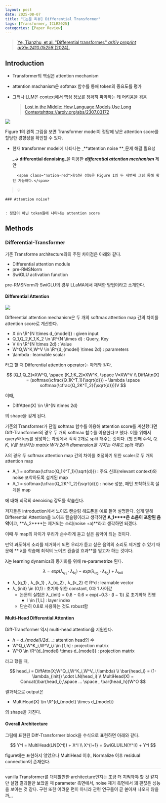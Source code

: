```yaml
---
layout: post
date: 2025-08-07
title: "[논문 리뷰] Differential Transformer"
tags: [Transformer, ICLR2025]
categories: [Paper Review]
---
```


> [Ye, Tianzhu, et al. "Differential transformer." ](https://arxiv.org/abs/2410.05258)[_arXiv preprint arXiv:2410.05258_](https://arxiv.org/abs/2410.05258)[ (2024).](https://arxiv.org/abs/2410.05258)



## Introduction

- Transformer의 핵심은 attention mechanism
- attention machanism은 softmax 함수를 통해 token의 중요도를 평가
- 그러나 LLM은 context에서 핵심 정보를 정확히 파악하는 데 어려움을 겪음

	> [Lost in the Middle: How Language Models Use Long Contextshttps://arxiv.org/abs/2307.03172](https://arxiv.org/abs/2307.03172)


![](https://prod-files-secure.s3.us-west-2.amazonaws.com/542b861c-36a8-4051-84e5-8804b6728dba/9083ea56-691a-4752-ae26-47f403431ac8/image.png?X-Amz-Algorithm=AWS4-HMAC-SHA256&X-Amz-Content-Sha256=UNSIGNED-PAYLOAD&X-Amz-Credential=ASIAZI2LB466UYP5OY4H%2F20250818%2Fus-west-2%2Fs3%2Faws4_request&X-Amz-Date=20250818T121637Z&X-Amz-Expires=3600&X-Amz-Security-Token=IQoJb3JpZ2luX2VjEFwaCXVzLXdlc3QtMiJHMEUCIEnvpM8iSrUR%2FU9ylhh%2FV2Sg5s8YHR8dgh6XiFSzR08zAiEA%2BG%2FoOKbP7tGKqgvwDkVptKpa46E%2FIIEqAMG7lJbVTyUqiAQIpf%2F%2F%2F%2F%2F%2F%2F%2F%2F%2FARAAGgw2Mzc0MjMxODM4MDUiDESjwgm8EewIxIF4FCrcA7WYx3rxyoy95QIbJCGOa8DHpIMBS1zd6P25pjNevxDxf3aQ0oYFdlsh6HI9CnuakkpAQiisJQj4cgQ8jafZoKkhU%2F%2FldC3nqDApaPfJW855kELPHXi2urZMHuWU6K4tYYMw1pt4IRsVlN%2FRFVilwYEtEhKBdGu7RZruvUcuibNdajNa4wrzIKgXWTqyOkkX5vWR4iC2a21%2FvDvyNzFs6jAVryobToo0TPwBs8kTtaIizB4Ec%2F3ayuAr6yYSN97wolsLtX8WFqDSSFe9B2VBZ6lsv9oJx2YMg59beHHb5bjre1YVUomvAc2QslFp1GMBGgbTFNrYftWgvUhTrAMyzkycDXk4vGGSwSPHH8N%2B%2BZe2cwufycCKTEZkPlO362TAa42usJpRpKQBhYlf4gLH60pixTj4z2X9p1%2BJumYbNB%2FCBeheu0C7jagHvAJVA54IlnANc1HvN2dntxW5gyMonj66TAlzK2FzPl91FeS1kOhLKDDj7r8kcMF4I9eppUik6%2BNvkxiUnpB6DcKXSLlYIrNKnbPPEzSmPJenGjKi42KauNbNNDJ7Vs5H%2FcUtm3u4g8m9y%2F%2F0%2FtsxnbpY5xSlpZ0n7q8durTSK6URkLVvUORnz%2BQXKN658HrYHgCdMKixjMUGOqUBO9%2FyFpTAptfdFAMtjEC4V4%2FzuxO7Gtn1xe6P1qCT5vBYZyX4vRgroJ46NSoDEfTxGhSZH662dQmAMh97FsVrN0eWYZUJMymAWpdE5Zv1GA9ibzb5ZPr%2FAYyHk1%2B2P7BmiqY2T6PCQbZ1E7Ou7vAh2o%2FgLB3vywePR4F8fIu%2BTev50vdVjChKkEKqc7e18YLFJg5O3O9xOJrHlLvm5gP6jtErJVI8&X-Amz-Signature=4d7b8aa0d06a9cd388e8d34302625da2a3dde2a730bb88d75782db606bece25c&X-Amz-SignedHeaders=host&x-amz-checksum-mode=ENABLED&x-id=GetObject)


Figure 1의 왼쪽 그림을 보면 Transformer model이 정답에 낮은 attention score를 할당한 경향성을 확인할 수 있다.

- 현재 transformer model에 나타나는 _**attention noise **_문제 해결 필요성

	_**→ differential denoising**_을 이용한 _**differential attention mechanism**_ 제안


		<span class="notion-red">향상된 성능은 Figure 1의 두 세번째 그림 통해 확인 가능하다.</span>


> 💡 


	### Attention noise?


	: 정답이 아닌 token들에 나타나는 attention score



## Methods



### Differential-Transformer


기존 Transforme architecture와의 주된 차이점은 아래와 같다.

- Differential attention module
- pre-RMSNorm
- SwiGLU activation function

pre-RMSNorm과 SwiGLU의 경우 LLaMA에서 채택한 방법이라고 소개한다.



#### Differential Attention


![](https://prod-files-secure.s3.us-west-2.amazonaws.com/542b861c-36a8-4051-84e5-8804b6728dba/116d70b2-1963-4810-9167-f4c7d8a06e8f/image.png?X-Amz-Algorithm=AWS4-HMAC-SHA256&X-Amz-Content-Sha256=UNSIGNED-PAYLOAD&X-Amz-Credential=ASIAZI2LB466UYP5OY4H%2F20250818%2Fus-west-2%2Fs3%2Faws4_request&X-Amz-Date=20250818T121637Z&X-Amz-Expires=3600&X-Amz-Security-Token=IQoJb3JpZ2luX2VjEFwaCXVzLXdlc3QtMiJHMEUCIEnvpM8iSrUR%2FU9ylhh%2FV2Sg5s8YHR8dgh6XiFSzR08zAiEA%2BG%2FoOKbP7tGKqgvwDkVptKpa46E%2FIIEqAMG7lJbVTyUqiAQIpf%2F%2F%2F%2F%2F%2F%2F%2F%2F%2FARAAGgw2Mzc0MjMxODM4MDUiDESjwgm8EewIxIF4FCrcA7WYx3rxyoy95QIbJCGOa8DHpIMBS1zd6P25pjNevxDxf3aQ0oYFdlsh6HI9CnuakkpAQiisJQj4cgQ8jafZoKkhU%2F%2FldC3nqDApaPfJW855kELPHXi2urZMHuWU6K4tYYMw1pt4IRsVlN%2FRFVilwYEtEhKBdGu7RZruvUcuibNdajNa4wrzIKgXWTqyOkkX5vWR4iC2a21%2FvDvyNzFs6jAVryobToo0TPwBs8kTtaIizB4Ec%2F3ayuAr6yYSN97wolsLtX8WFqDSSFe9B2VBZ6lsv9oJx2YMg59beHHb5bjre1YVUomvAc2QslFp1GMBGgbTFNrYftWgvUhTrAMyzkycDXk4vGGSwSPHH8N%2B%2BZe2cwufycCKTEZkPlO362TAa42usJpRpKQBhYlf4gLH60pixTj4z2X9p1%2BJumYbNB%2FCBeheu0C7jagHvAJVA54IlnANc1HvN2dntxW5gyMonj66TAlzK2FzPl91FeS1kOhLKDDj7r8kcMF4I9eppUik6%2BNvkxiUnpB6DcKXSLlYIrNKnbPPEzSmPJenGjKi42KauNbNNDJ7Vs5H%2FcUtm3u4g8m9y%2F%2F0%2FtsxnbpY5xSlpZ0n7q8durTSK6URkLVvUORnz%2BQXKN658HrYHgCdMKixjMUGOqUBO9%2FyFpTAptfdFAMtjEC4V4%2FzuxO7Gtn1xe6P1qCT5vBYZyX4vRgroJ46NSoDEfTxGhSZH662dQmAMh97FsVrN0eWYZUJMymAWpdE5Zv1GA9ibzb5ZPr%2FAYyHk1%2B2P7BmiqY2T6PCQbZ1E7Ou7vAh2o%2FgLB3vywePR4F8fIu%2BTev50vdVjChKkEKqc7e18YLFJg5O3O9xOJrHlLvm5gP6jtErJVI8&X-Amz-Signature=6d7a57e00d1f335e2c9dca9307c69707cc9310b28c2a9c0fc6e044a74be47c12&X-Amz-SignedHeaders=host&x-amz-checksum-mode=ENABLED&x-id=GetObject)


Differential attention mechanism은 두 개의 softmax attention map 간의 차이를 attention score로 계산한다.

- X \in \R^{N \times d\_{model}} : given input
- Q\_1,Q\_2,K\_1,K\_2 \in \R^{N \times d} : Query, Key
- V \in \R^{N \times 2d} : Value
- W^Q,W^K,W^V \in \R^{d\_{model} \times 2d} : parameters
- \lambda : learnable scalar

라고 할 때 Differential attention operator는 아래와 같다.


$$
[Q_1;Q_2]=XW^Q, \space [K_1;K_2]=XW^K, \space V=XW^V \\
DiffAttn(X) = (softmax(\cfrac{Q_1K^T_1}{\sqrt{d}}) - \lambda \space softmax(\cfrac{Q_2K^T_2}{\sqrt{d}}))V
$$


이때,

- DiffAtten(X) \in \R^{N \times 2d}

의 shape을 갖게 된다.


기존의 Transformer가 단일 softmax 함수를 이용해 attention score를 계산했다면 Diff-Transformer의 경우 두 개의 softmax 함수를 이용한다고 했다. 이를 위해서 query와 key를 생성하는 과정에서 각각 2개로 split 해주는 것이다. <span class="notion-red">(첫 번째 수식, </span><span class="notion-red">_Q, K, V를 생성하는 matrix W가 2d의 dismension을 가지는 이유도 split 때문_</span><span class="notion-red">)</span>


 λ의 경우 두 softmax attention map 간의 차이를 조정하기 위한 scaler로 두 개의 attention map

- A\_1 = softmax(\cfrac{Q\_1K^T\_1}{\sqrt{d}}) : 주요 신호(relevant context)와 noise 포착하도록 설계된 map
- A\_1 = softmax(\cfrac{Q\_2K^T\_2}{\sqrt{d}}) : noise 성분, 패턴 포착하도록 설계된 map 

에 대해 최적의 denoising 강도를 학습한다.


저자들은 introduction에서 노이즈 캔슬링 헤드폰을 예로 들어 설명한다. 쉽게 말해 Differential Attention을 노이즈 캔슬링이라고 생각하면 **A\_1****은 소음이 포함된 음악**이고, **A\_2****는 제거되는 소리(noise +a)**라고 생각하면 되겠다. 


이때 두 map의 차이가 우리가 순수하게 듣고 싶은 음악이 되는 것이다. 


만약 과도하게 소리를 제거하게 되면 우리가 듣고 싶은 음악의 소리도 제거할 수 있기 때문에 ** λ를 학습해 최적의 노이즈 캔슬링 효과**를 얻고자 하는 것이다.


λ는 learning dynamics와 동기화를 위해 re-parametrize 된다.


$$
\lambda = exp(\lambda_{q_1} \cdot \lambda_{k_1}) - exp(\lambda_{q_2} \cdot \lambda_{k_2}) + \lambda_{init}
$$

- λ\_{q\_1} , λ\_{k\_1} , λ\_{q\_2} , λ\_{k\_2} ∈ R^d : learnable vector
- λ\_{init} \in (0,1) : 초기화 위한 constant, 0과 1 사이값
	- 논문의 실험은 λ\_{init} = 0.8 − 0.6 × exp(−0.3 · (l − 1)) 로 초기화해 진행
		- l \in [1,L] : layer index
	- 단순히 0.8로 사용하는 것도 robust함


#### **Multi-Head Differential Attention**


Diff-Transformer 역시 multi-head attention을 지원한다.

- _h = d\_{model}/2d__ _: attention head의 수
- W^Q\_i,W^K\_i,W^V\_i,i \in [1,h] : projection matrix
- W^O \in \R^{d\_{model} \times d\_{model}} : projection matrix

라고 했을 때,


$$
head_i = DiffAttn(X;W^Q_i,W^K_i,W^V_i,\lambda) \\
\bar{head_i} = (1-\lambda_{init}) \cdot LN(head_i) \\
MultiHead(X) = Concat(\bar{head_i},\space ... \space , \bar{head_h})W^O
$$


결과적으로 output은

- MultiHead(X) \in \R^{d\_{model} \times d\_{model}}

의 shape을 가진다.



#### Overall Architecture


그림에 표현된 Diff-Transformer block을 수식으로 표현하면 아래와 같다.


$$
Y^l = MultiHead(LN(X^l)) + X^l \\
X^{l+1} = SwiGLU(LN(Y^l)) + Y^l
$$


figure에는 표현하지 않았으나 MultiHead 이후, Normalize 이후 residual connection이 존재한다.


---


vanilla Transformer를 대체할만한 architecture인지는 조금 더 지켜봐야 할 것 같지만 실험 결과들만 보았을 때 parameter 측면에서, noise 제거 측면에서 꽤 괜찮은 성능을 보이는 것 같다. 구현 또한 어려운 편이 아니라 관련 연구들이 곧 쏟아져 나오지 않을까,,,

